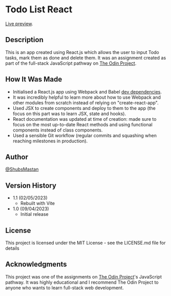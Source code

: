 # Todo List React

[Live preview](https://shubsmastan-todo-list-react.netlify.app/).

## Description

This is an app created using React.js which allows the user to input Todo tasks, mark them as done and delete them. It was an assignment created as part of the full-stack JavaScript pathway on [The Odin Project](https://www.theodinproject.com/).

## How It Was Made

- Initialised a React.js app using Webpack and Babel [dev dependencies](https://www.youtube.com/watch?v=h3LpsM42s5o).
- It was incredibly helpful to learn more about how to use Webpack and other modules from scratch instead of relying on "create-react-app".
- Used JSX to create components and deploy to them to the app (the focus on this part was to learn JSX, state and hooks).
- React documentation was updated at time of creation: made sure to focus on the most up-to-date React methods and using functional components instead of class components.
- Used a sensible Git workflow (regular commits and squashing when reaching milestones in production).

## Author

[@ShubsMastan](https://github.com/shubsmastan)

## Version History

- 1.1 (02/05/2023)
  - Rebuilt with Vite
- 1.0 (09/04/2023)
  - Initial release

## License

This project is licensed under the MIT License - see the LICENSE.md file for details

## Acknowledgments

This project was one of the assignments on [The Odin Project](https://www.theodinproject.com)'s JavaScript pathway. It was highly educational and I recommend The Odin Project to anyone who wants to learn full-stack web development.
